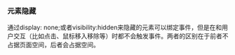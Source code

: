 ### 元素隐藏

通过display: none;或者visibility:hidden来隐藏的元素可以绑定事件，但是在和用户交互（比如点击、鼠标移入移除等）时都不会触发事件。两者的区别在于前者不占据页面空间，后者会占据空间。